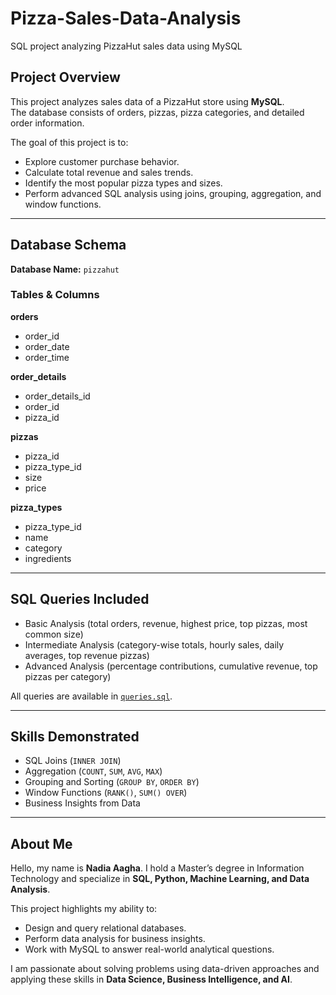 # Pizza-Sales-Data-Analysis
SQL project analyzing PizzaHut sales data using MySQL

##  Project Overview
This project analyzes sales data of a PizzaHut store using **MySQL**.  
The database consists of orders, pizzas, pizza categories, and detailed order information.  

The goal of this project is to:
- Explore customer purchase behavior.
- Calculate total revenue and sales trends.
- Identify the most popular pizza types and sizes.
- Perform advanced SQL analysis using joins, grouping, aggregation, and window functions.

---

##  Database Schema

**Database Name:** `pizzahut`

### Tables & Columns

**orders**
- order_id  
- order_date  
- order_time  

**order_details**
- order_details_id  
- order_id  
- pizza_id  

**pizzas**
- pizza_id  
- pizza_type_id  
- size  
- price  

**pizza_types**
- pizza_type_id  
- name  
- category  
- ingredients  

---

##  SQL Queries Included
- Basic Analysis (total orders, revenue, highest price, top pizzas, most common size)  
- Intermediate Analysis (category-wise totals, hourly sales, daily averages, top revenue pizzas)  
- Advanced Analysis (percentage contributions, cumulative revenue, top pizzas per category)  

All queries are available in [`queries.sql`](./queries.sql).

---

##  Skills Demonstrated
- SQL Joins (`INNER JOIN`)  
- Aggregation (`COUNT`, `SUM`, `AVG`, `MAX`)  
- Grouping and Sorting (`GROUP BY`, `ORDER BY`)  
- Window Functions (`RANK()`, `SUM() OVER`)  
- Business Insights from Data  

---
##  About Me
Hello, my name is **Nadia Aagha**. I hold a Master’s degree in Information Technology and specialize in **SQL, Python, Machine Learning, and Data Analysis**.  

This project highlights my ability to:
- Design and query relational databases.
- Perform data analysis for business insights.
- Work with MySQL to answer real-world analytical questions.

I am passionate about solving problems using data-driven approaches and applying these skills in **Data Science, Business Intelligence, and AI**.


